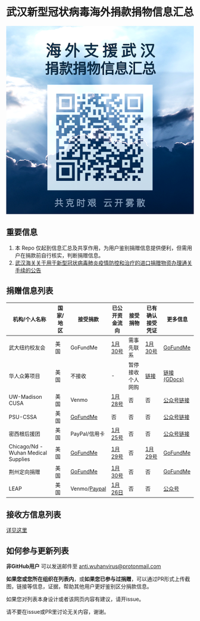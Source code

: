 # 武汉新型冠状病毒海外捐款捐物信息汇总

![QR](img/QR.jfif)

## 重要信息
1. 本 Repo 仅起到信息汇总及共享作用，为用户鉴别捐赠信息提供便利，但需用户在捐款前自行核实，判断捐赠信息。
2. [武汉海关关于用于新型冠状病毒肺炎疫情防控和治疗的进口捐赠物资办理通关手续的公告](http://www.customs.gov.cn/wuhan_customs/506378/506379/2851956/index.html)

## 捐赠信息列表

|机构/个人名称|国家/地区|接受捐款|已公开资金流向|接受捐物|已有确认接受凭证|更多信息|
|----|----|----|----|----|----|----|
|武大纽约校友会|美国|GoFundMe|[1月30号](https://mp.weixin.qq.com/s?__biz=MzA5MDk3Njk2OA==&mid=2649469517&idx=1&sn=452d86f749eb8a30cab2a8e9f6c12c70&chksm=881c75eabf6bfcfc2e5ad1c8e763864212233f832dcee853b8e7799d51551813d8f1975d45e7&mpshare=1&scene=1&srcid=&sharer_sharetime=1580478397926&sharer_shareid=c282b90b765c4d4e8683eca427a40b39&exportkey=A43YkXvQ1%2FXn6q5bsHlCVoI%3D&pass_ticket=6HF%2BxIoE5QWmWOn3pANoVH4re4CkaAb3TK1hiL0F08s%3D#rd)|需事先联系|[1月30号](https://mp.weixin.qq.com/s?__biz=MzA5MDk3Njk2OA==&mid=2649469517&idx=1&sn=452d86f749eb8a30cab2a8e9f6c12c70&chksm=881c75eabf6bfcfc2e5ad1c8e763864212233f832dcee853b8e7799d51551813d8f1975d45e7&mpshare=1&scene=1&srcid=&sharer_sharetime=1580478397926&sharer_shareid=c282b90b765c4d4e8683eca427a40b39&exportkey=A43YkXvQ1%2FXn6q5bsHlCVoI%3D&pass_ticket=6HF%2BxIoE5QWmWOn3pANoVH4re4CkaAb3TK1hiL0F08s%3D#rd)|[GoFundMe](https://www.gofundme.com/f/help-wuhan-fight-through-coronavirus?from=timeline)|
|华人众筹项目|美国|不接收|-|暂停接收个人网购|[链接](https://www.jianshu.com/p/44279607f25c)|[链接(GDocs)](https://docs.google.com/document/d/10ajFNh3_sTtyeWdgYP9HHnLH97kkH4w63O5l6Ip7sq0/mobilebasic?from=groupmessage&isappinstalled=0)|
|UW-Madison CUSA|美国|Venmo|[1月28号](https://mp.weixin.qq.com/s?__biz=MjM5NjE3NTg4MQ==&mid=2649157363&idx=2&sn=4d45b49983ba6e1c0f2fa6f8129c9e27&chksm=beff079589888e8331ff26c101798f59650b7290dc992965c12b4ffb3b95d9e21de74b6c2191&mpshare=1&scene=1&srcid=&sharer_sharetime=1580478947276&sharer_shareid=c282b90b765c4d4e8683eca427a40b39&exportkey=A48eCdIyaMCvMbD%2BzIFZJ80%3D&pass_ticket=6HF%2BxIoE5QWmWOn3pANoVH4re4CkaAb3TK1hiL0F08s%3D#rd)|否|否|[公众号链接](https://mp.weixin.qq.com/s?__biz=MjM5NjE3NTg4MQ==&mid=2649157328&idx=1&sn=9944f7cb0dcade00a525cae94c72503d&chksm=beff07b689888ea0d87171be6496e96ae93f1d5aeae7de639dac3d867bc5ae38855a15680222&mpshare=1&scene=1&srcid=&sharer_sharetime=1579914306615&sharer_shareid=c282b90b765c4d4e8683eca427a40b39&exportkey=AxxcthDE%2FafVp%2BcA1v3Lnp0%3D&pass_ticket=n9CznTPe9B50HPQNOY8BNU33C%2FkqyOkx8qUeWQBsLUY%3D#rd)|
|PSU-CSSA|美国|[GoFundMe](https://www.gofundme.com/f/8uk8e-psu-cssa-benefiting-wuhan?utm_medium=copy_link&utm_source=customer&utm_campaign=p_lico+share-sheet)|否|否|否|[公众号链接](https://mp.weixin.qq.com/s?__biz=Mzg4MTIyMTc5Ng==&mid=2247494219&idx=1&sn=ad620422c1f971ba9ad830f299547a2f&chksm=cf6be380f81c6a96ee28896fe87ecf7b81ed8812ad90149c741bc330c0dad978dab9a280b26f&mpshare=1&scene=1&srcid=&sharer_sharetime=1579923179147&sharer_shareid=880d1f29270eff0018433f83b04f8696&exportkey=A7cPBVafQPCiXh2SoaJh2u4%3D&pass_ticket=n9CznTPe9B50HPQNOY8BNU33C%2FkqyOkx8qUeWQBsLUY%3D#rd)|
|密西根后援团|美国|PayPal/信用卡|[1月25号](https://mp.weixin.qq.com/s?__biz=MzIyNTUwMjkzMg==&mid=2247484127&idx=1&sn=7e39ddc35af2ead07054a49c09f8bdf0&chksm=e87ff164df087872ed20add23cb934e8676851875f4ea8f6c14daf747e9d0264a9bb238084c7&mpshare=1&scene=1&srcid=&sharer_sharetime=1580093674766&sharer_shareid=c282b90b765c4d4e8683eca427a40b39&exportkey=AzVbztGYbiXWaggtxGNqlsw%3D&pass_ticket=b%2F6m5syet1k%2FIRLiCScj5rXu%2B3Y1UH0IKFYeN2jMviA%3D#rd)|否|否|[公众号链接](https://mp.weixin.qq.com/s?__biz=MzIyNTUwMjkzMg==&mid=2247484121&idx=1&sn=a54e185235d1527c8c6cbc4766d40810&chksm=e87ff162df087874389337b2427e61f18a6b9008ea9f2c16abb2e8bafe0a16f00db219807efc&mpshare=1&scene=1&srcid=&sharer_sharetime=1579966143312&sharer_shareid=7413d2033671d79c4383467451323eef&exportkey=A5rV20A%2FqT%2BDBX%2F8RCqavz4%3D&pass_ticket=OAguxKThIUHx7bVnoEvhB%2B1ptqb3ah4QXLpdiQfU7g0%3D#rd)|
|Chicago/Nd - Wuhan Medical Supplies|美国|[GoFundMe](https://www.gofundme.com/f/wuhan-coronavirus-medical-supplies)|[1月29号](https://www.gofundme.com/f/wuhan-coronavirus-medical-supplies)|否|[1月29号](https://www.gofundme.com/f/wuhan-coronavirus-medical-supplies)|[GoFundMe](https://www.gofundme.com/f/wuhan-coronavirus-medical-supplies)|
|荆州定向捐赠|美国|[GoFundMe](https://www.gofundme.com/f/fundraising-for-medical-supplies-ncov-jingzhou?utm_source=customer&utm_medium=copy_link-tip&utm_campaign=p_cp+share-sheet)|[1月30号](https://www.gofundme.com/f/fundraising-for-medical-supplies-ncov-jingzhou?utm_source=customer&utm_medium=copy_link-tip&utm_campaign=p_cp+share-sheet)|否|否|[GoFundMe](https://www.gofundme.com/f/fundraising-for-medical-supplies-ncov-jingzhou?utm_source=customer&utm_medium=copy_link-tip&utm_campaign=p_cp+share-sheet)|
|LEAP|美国|Venmo/[Paypal](leap.siliconvalley@gmail.com)|[1月26日](https://mp.weixin.qq.com/s?__biz=MzU1NzE1MzE5OA==&mid=2247484052&idx=1&sn=aaf05aeb6beaafdaf11b17d7b8f39d93&chksm=fc3b6c55cb4ce543fa8a0810e752fdb4fcc34facddbe0a03e85d00f1ed031548d5dff5c239e5&mpshare=1&scene=1&srcid=&sharer_sharetime=1580095458279&sharer_shareid=c282b90b765c4d4e8683eca427a40b39&exportkey=A5DT2bu161tVgxFWGdt12sc%3D&pass_ticket=b%2F6m5syet1k%2FIRLiCScj5rXu%2B3Y1UH0IKFYeN2jMviA%3D#rd)|否|否|[公众号](https://mp.weixin.qq.com/s?__biz=MzU1NzE1MzE5OA==&mid=2247484052&idx=1&sn=aaf05aeb6beaafdaf11b17d7b8f39d93&chksm=fc3b6c55cb4ce543fa8a0810e752fdb4fcc34facddbe0a03e85d00f1ed031548d5dff5c239e5&mpshare=1&scene=1&srcid=&sharer_sharetime=1580095458279&sharer_shareid=c282b90b765c4d4e8683eca427a40b39&exportkey=A5DT2bu161tVgxFWGdt12sc%3D&pass_ticket=b%2F6m5syet1k%2FIRLiCScj5rXu%2B3Y1UH0IKFYeN2jMviA%3D#rd)|

## 接收方信息列表
[详见这里](recipient.md)

## 如何参与更新列表
**非GitHub用户** 可以发送邮件至 anti.wuhanvirus@protonmail.com

**如果您或您所在组织在列表内**，或**如果您已参与过捐赠**，可以通过PR形式上传截图，链接等信息，证据，帮助其他用户更好鉴别区分捐款信息。

如果您对列表本身设计或者该网页内容有建议，请开issue。

请不要在issue或PR里讨论无关内容，谢谢。
